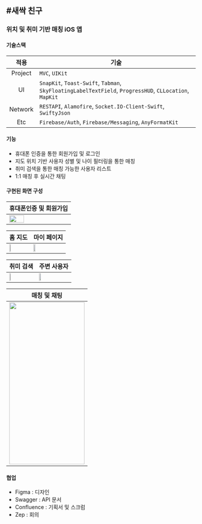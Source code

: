 ## #새싹 친구
### 위치 및 취미 기반 매칭 iOS 앱


#### 기술스택
|적용|기술|
|:---:|---|
|Project|`MVC`, `UIKit`|
|UI|`SnapKit`, `Toast-Swift`, `Tabman`, `SkyFloatingLabelTextField`, `ProgressHUD`, `CLLocation`, `MapKit`|
|Network|`RESTAPI`, `Alamofire`, `Socket.IO-Client-Swift`, `SwiftyJson`|
|Etc|`Firebase/Auth`, `Firebase/Messaging`, `AnyFormatKit`|


#### 기능
* 휴대폰 인증을 통한 회원가입 및 로그인
* 지도 위치 기반 사용자 성별 및 나이 필터링을 통한 매칭
* 취미 검색을 통한 매칭 가능한 사용자 리스트
* 1:1 매칭 후 실시간 채팅


#### 구현된 화면 구성
|휴대폰인증 및 회원가입|
|---|
|<img width="50%" src="https://user-images.githubusercontent.com/48886490/156933604-97dfa099-1943-4b1d-82ca-735b0d8d2abf.gif"/>|

|홈 지도|마이 페이지|
|---|---|
|<img width="25%" src="https://user-images.githubusercontent.com/48886490/156933882-3a3aa0e8-c844-44de-9d8c-4f4833e31b94.gif"/>|<img width="25%" src="https://user-images.githubusercontent.com/48886490/156933603-96c243db-9c13-4d71-a1e0-5b639bc2b970.gif"/>|

|취미 검색|주변 사용자|
|---|---|
|<img width="25%" src="https://user-images.githubusercontent.com/48886490/156933606-5209f606-8f8c-4b83-8096-cca22ace9dde.gif"/>|<img width="25%" src="https://user-images.githubusercontent.com/48886490/156934008-0f9821ed-8c0b-4b72-b458-263a2e585878.gif"/>|

|매칭 및 채팅|
|---|
|<img src="https://user-images.githubusercontent.com/48886490/156933604-97dfa099-1943-4b1d-82ca-735b0d8d2abf.gif" width="200" height="430"/>|


#### 협업

* Figma : 디자인
* Swagger : API 문서
* Confluence : 기획서 및 스크럼
* Zep : 회의

